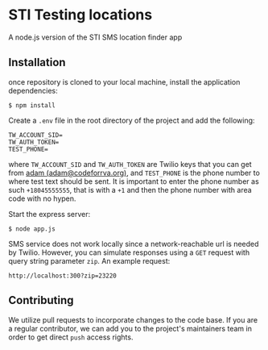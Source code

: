 # STI Testing locations
A node.js version of the STI SMS location finder app

## Installation

once repository is cloned to your local machine, install the application dependencies:

    $ npm install

Create a `.env` file in the root directory of the project and add the following:

    TW_ACCOUNT_SID=
    TW_AUTH_TOKEN=
    TEST_PHONE=

where `TW_ACCOUNT_SID` and `TW_AUTH_TOKEN` are Twilio keys that you can get from [adam (adam@codeforrva.org)]('mailto:adam@codeforrva.org'), and `TEST_PHONE` is the phone number to where test text should be sent.  It is important to enter the phone number as such `+18045555555`, that is with a `+1` and then the phone number with area code with no hypen.

Start the express server:

    $ node app.js

SMS service does not work locally since a network-reachable url is needed by Twilio.  However, you can simulate responses using a `GET` request with query string parameter `zip`. An example request:

    http://localhost:300?zip=23220


## Contributing

We utilize pull requests to incorporate changes to the code base. If you are a regular contributor, we can add you to the project's maintainers team in order to get direct `push` access rights.
